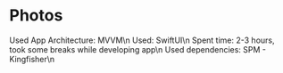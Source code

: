 # Photos

Used App Architecture: MVVM\n
Used: SwiftUI\n
Spent time: 2-3 hours, took some breaks while developing app\n
Used dependencies: SPM - Kingfisher\n
